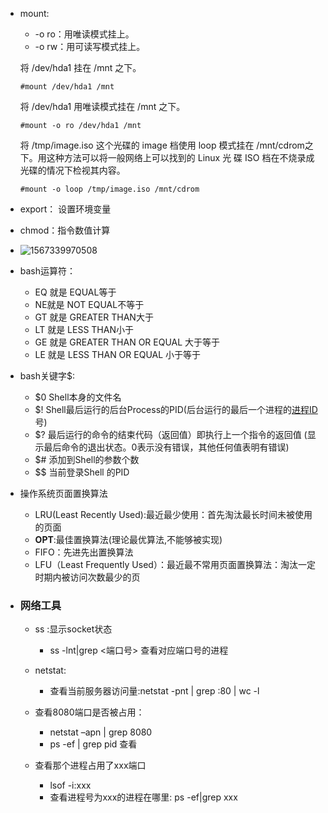 + mount: 

  + -o ro：用唯读模式挂上。
  + -o rw：用可读写模式挂上。

  将 /dev/hda1 挂在 /mnt 之下。

  ```shell
  #mount /dev/hda1 /mnt
  ```

  将 /dev/hda1 用唯读模式挂在 /mnt 之下。

  ```shell
  #mount -o ro /dev/hda1 /mnt
  ```

  将 /tmp/image.iso 这个光碟的 image 档使用 loop 模式挂在 /mnt/cdrom之下。用这种方法可以将一般网络上可以找到的 Linux 光 碟 ISO 档在不烧录成光碟的情况下检视其内容。

  ```shell
  #mount -o loop /tmp/image.iso /mnt/cdrom
  ```

+ export： 设置环境变量

+ chmod：指令数值计算
  
+ ![1567339970508](C:\Users\HP\AppData\Roaming\Typora\typora-user-images\1567339970508.png)
  
+ bash运算符：
  + EQ 就是 EQUAL等于 
  + NE就是 NOT EQUAL不等于 
  + GT 就是 GREATER THAN大于 
  + LT 就是 LESS THAN小于 
  + GE 就是 GREATER THAN OR EQUAL 大于等于 
  + LE 就是 LESS THAN OR EQUAL 小于等于

+ bash关键字$:
  + $0 Shell本身的文件名
  + $! Shell最后运行的后台Process的PID(后台运行的最后一个进程的[进程ID](https://www.baidu.com/s?wd=进程ID&tn=SE_PcZhidaonwhc_ngpagmjz&rsv_dl=gh_pc_zhidao)号)
  + $?  最后运行的命令的结束代码（返回值）即执行上一个指令的返回值 (显示最后命令的退出状态。0表示没有错误，其他任何值表明有错误)
  + $#  添加到Shell的参数个数
  + $$ 当前登录Shell 的PID

+ 操作系统页面置换算法

  + LRU(Least Recently Used):最近最少使用：首先淘汰最长时间未被使用的页面
  + **OPT**:最佳置换算法(理论最优算法,不能够被实现)
  + FIFO：先进先出置换算法
  + LFU（Least Frequently Used）：最近最不常用页面置换算法：淘汰一定时期内被访问次数最少的页

+ ### 网络工具

  - ss :显示socket状态
    - ss -lnt|grep <端口号>  查看对应端口号的进程
  - netstat:
    - 查看当前服务器访问量:netstat -pnt | grep :80 | wc -l
  - 查看8080端口是否被占用：
    - netstat –apn | grep 8080
    - ps -ef | grep  pid 查看

  - 查看那个进程占用了xxx端口
    - lsof -i:xxx
    - 查看进程号为xxx的进程在哪里:
      ps -ef|grep xxx

  